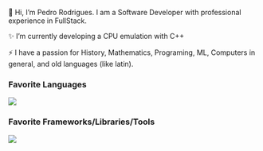 👋 Hi, I’m Pedro Rodrigues. I am a Software Developer with professional experience in FullStack.

<!--👀 I’m interested in developing emulators with C++ and Fullstack applications -->

✨ I’m currently developing a CPU emulation with C++

⚡ I have a passion for History, Mathematics, Programing, ML, Computers in general, and old languages (like latin).

### Favorite Languages
<img src="https://skillicons.dev/icons?i=cpp,html,css,ts,js,php,py," />
<br />

### Favorite Frameworks/Libraries/Tools
<img src="https://skillicons.dev/icons?i=vscode,react,laravel,tailwind,git,docker,kubernetes,linux" />
<br />
